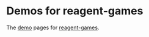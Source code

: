 # Demos for reagent-games

The [demo](http://ejlo.github.io/reagent-games/) pages for [reagent-games](https://github.com/ejlo/reagent-games).
